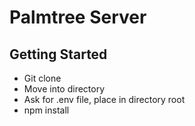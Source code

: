 # Palmtree Server

## Getting Started

- Git clone
- Move into directory
- Ask for .env file, place in directory root
- npm install
